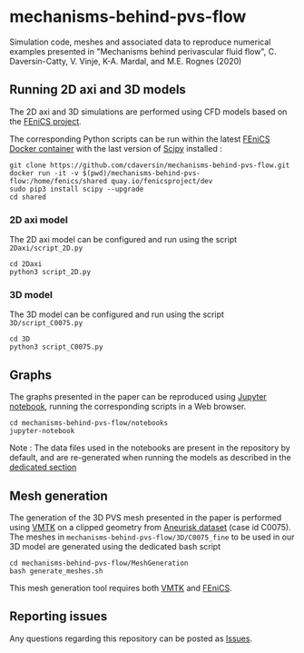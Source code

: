 # mechanisms-behind-pvs-flow
Simulation code, meshes and associated data to reproduce numerical examples presented in "Mechanisms behind perivascular fluid flow", C. Daversin-Catty, V. Vinje, K-A. Mardal, and M.E. Rognes (2020)

## Running 2D axi and 3D models<a name="models"></a>

The 2D axi and 3D simulations are performed using CFD models based on the [FEniCS project](https://fenicsproject.org/).

The corresponding Python scripts can be run within the latest [FEniCS Docker container](https://quay.io/repository/fenicsproject/dev)
with the last version of [Scipy](https://www.scipy.org/) installed :
```
git clone https://github.com/cdaversin/mechanisms-behind-pvs-flow.git
docker run -it -v $(pwd)/mechanisms-behind-pvs-flow:/home/fenics/shared quay.io/fenicsproject/dev
sudo pip3 install scipy --upgrade
cd shared
```

### 2D axi model
The 2D axi model can be configured and run using the script `2Daxi/script_2D.py`
```
cd 2Daxi
python3 script_2D.py
```

### 3D model
The 3D model can be configured and run using the script `3D/script_C0075.py`
```
cd 3D
python3 script_C0075.py
```

## Graphs
The graphs presented in the paper can be reproduced using [Jupyter notebook](https://jupyter.org/),
running the corresponding scripts in a Web browser.
```
cd mechanisms-behind-pvs-flow/notebooks
jupyter-notebook
```
Note : The data files used in the notebooks are present in the repository by default, and are re-generated
when running the models as described in the [dedicated section](#models)

## Mesh generation
The generation of the 3D PVS mesh presented in the paper is performed using [VMTK](http://www.vmtk.org/)
on a clipped geometry from [Aneurisk dataset](http://ecm2.mathcs.emory.edu/aneuriskweb/repository) (case id C0075).
The meshes in `mechanisms-behind-pvs-flow/3D/C0075_fine` to be used in our 3D model are generated using the
dedicated bash script
```
cd mechanisms-behind-pvs-flow/MeshGeneration
bash generate_meshes.sh
```
This mesh generation tool requires both [VMTK](http://www.vmtk.org/) and [FEniCS](https://fenicsproject.org/).

## Reporting issues
Any questions regarding this repository can be posted as [Issues](https://github.com/cdaversin/mechanisms-behind-pvs-flow/issues).